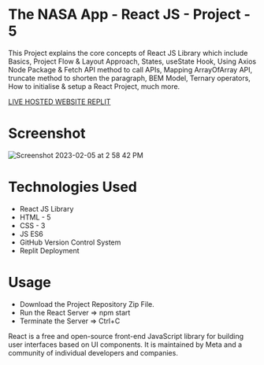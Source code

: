 # The NASA App - React JS - Project - 5

This Project explains the core concepts of React JS Library which include Basics, Project Flow &amp; Layout Approach, States, useState Hook, Using Axios Node Package &amp; Fetch API method to call APIs, Mapping ArrayOfArray API, truncate method to shorten the paragraph, BEM Model, Ternary operators, How to initialise &amp; setup a React Project, much more.

[LIVE HOSTED WEBSITE REPLIT]()

# Screenshot

![Screenshot 2023-02-05 at 2 58 42 PM](https://user-images.githubusercontent.com/115470266/216811491-5a633bf1-0132-4343-b65b-3943063d310f.png)

# Technologies Used

- React JS Library
- HTML - 5
- CSS - 3
- JS ES6
- GitHub Version Control System
- Replit Deployment

# Usage

- Download the Project Repository Zip File.
- Run the React Server => npm start
- Terminate the Server => Ctrl+C

React is a free and open-source front-end JavaScript library for building user interfaces based on UI components. It is maintained by Meta and a community of individual developers and companies.
